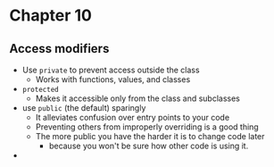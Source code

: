 # Chapter 10

## Access modifiers
- Use `private` to prevent access outside the class
  - Works with functions, values, and classes
- `protected`
  - Makes it accessible only from the class and subclasses
- use `public` (the default) sparingly
  - It alleviates confusion over entry points to your code
  - Preventing others from improperly overriding is a good thing
  - The more public you have the harder it is to change code later
    - because you won't be sure how other code is using it.
- 
